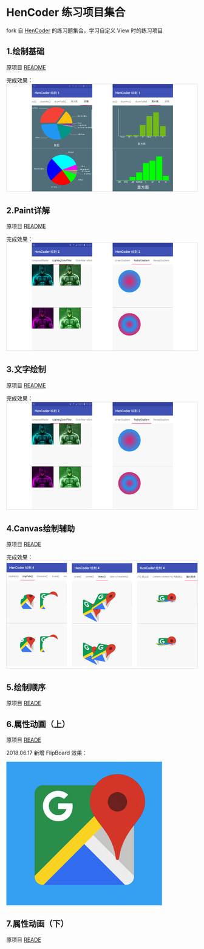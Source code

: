 # HenCoder 练习项目集合
fork 自 [HenCoder](https://github.com/hencoder) 的练习题集合，学习自定义 View 时的练习项目

## 1.绘制基础

原项目 [README](/PracticeDraw1/README.md)

完成效果：
![](/images/practice1.jpg)

## 2.Paint详解

原项目 [README](/PracticeDraw2/README.md)

完成效果：
![](/images/practice2.jpg)

## 3.文字绘制

原项目 [README](/PracticeDraw3/README.md)

完成效果：
![](/images/practice2.jpg)

## 4.Canvas绘制辅助

原项目 [READE](/PracticeDraw4/README.md)

完成效果：
![](/images/practice4.jpg)

## 5.绘制顺序

原项目 [READE](/PracticeDraw5/README.md)

## 6.属性动画（上）

原项目 [READE](/PracticeDraw6/README.md)

2018.06.17 新增 FlipBoard 效果：

![](/images/animatedmap.gif)

## 7.属性动画（下）

原项目 [READE](/PracticeDraw7/README.md)